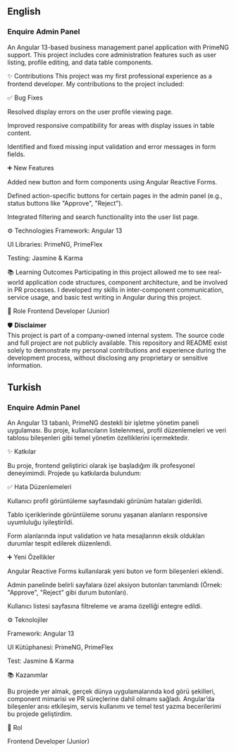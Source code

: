 ## English

### Enquire Admin Panel
An Angular 13-based business management panel application with PrimeNG support. This project includes core administration features such as user listing, profile editing, and data table components.

✨ Contributions
This project was my first professional experience as a frontend developer. My contributions to the project included:

✅ Bug Fixes

Resolved display errors on the user profile viewing page.

Improved responsive compatibility for areas with display issues in table content.

Identified and fixed missing input validation and error messages in form fields.

➕ New Features

Added new button and form components using Angular Reactive Forms.

Defined action-specific buttons for certain pages in the admin panel (e.g., status buttons like "Approve", "Reject").

Integrated filtering and search functionality into the user list page.

⚙ Technologies
Framework: Angular 13

UI Libraries: PrimeNG, PrimeFlex

Testing: Jasmine & Karma

📚 Learning Outcomes
Participating in this project allowed me to see real-world application code structures, component architecture, and be involved in PR processes. I developed my skills in inter-component communication, service usage, and basic test writing in Angular during this project.

💼 Role
Frontend Developer (Junior)

🛡️ **Disclaimer**  
This project is part of a company-owned internal system.
The source code and full project are not publicly available.
This repository and README exist solely to demonstrate my personal contributions and experience during the development process, without disclosing any proprietary or sensitive information.


## Turkish

### Enquire Admin Panel

An Angular 13 tabanlı, PrimeNG destekli bir işletme yönetim paneli uygulaması. Bu proje, kullanıcıların listelenmesi, profil düzenlemeleri ve veri tablosu bileşenleri gibi temel yönetim özelliklerini içermektedir.

✨ Katkılar

Bu proje, frontend geliştirici olarak işe başladığım ilk profesyonel deneyimimdi. Projede şu katkılarda bulundum:

✅ Hata Düzenlemeleri

Kullanıcı profil görüntüleme sayfasındaki görünüm hataları giderildi.

Tablo içeriklerinde görüntüleme sorunu yaşanan alanların responsive uyumluluğu iyileştirildi.

Form alanlarında input validation ve hata mesajlarının eksik oldukları durumlar tespit edilerek düzenlendi.

➕ Yeni Özellikler

Angular Reactive Forms kullanılarak yeni buton ve form bileşenleri eklendi.

Admin panelinde belirli sayfalara özel aksiyon butonları tanımlandı (Örnek: "Approve", "Reject" gibi durum butonları).

Kullanıcı listesi sayfasına filtreleme ve arama özelliği entegre edildi.

⚙ Teknolojiler

Framework: Angular 13

UI Kütüphanesi: PrimeNG, PrimeFlex

Test: Jasmine & Karma

📚 Kazanımlar

Bu projede yer almak, gerçek dünya uygulamalarında kod görü şekilleri, component mimarisi ve PR süreçlerine dahil olmamı sağladı. Angular’da bileşenler arısı etkileşim, servis kullanımı ve temel test yazma becerilerimi bu projede geliştirdim.

💼 Rol

Frontend Developer (Junior)



